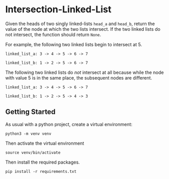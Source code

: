 # Intersection-Linked-List
Given the heads of two singly linked-lists `head_a` and `head_b`, return the value of the node at which the two lists intersect. If the two linked lists do not intersect, the function should return `None`.

For example, the following two linked lists begin to intersect at 5.

`linked_list_a: 3 -> 4 -> 5 -> 6 -> 7`

`linked_list_b: 1 -> 2 -> 5 -> 6 -> 7` 


The following two linked lists do _not_ intersect at all because while the node with value 5 is in the same place, the subsequent nodes are different.

`linked_list_a: 3 -> 4 -> 5 -> 6 -> 7`

`linked_list_b: 1 -> 2 -> 5 -> 4 -> 3` 



## Getting Started

As usual with a python project, create a virtual environment:

```
python3 -m venv venv
```

Then activate the virtual environment

```
source venv/bin/activate
```

Then install the required packages.

```
pip install -r requirements.txt
```

